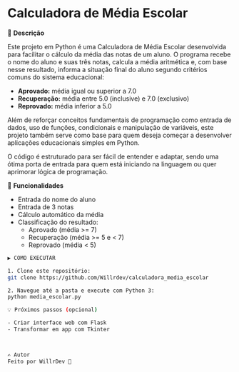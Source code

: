 # Calculadora de Média Escolar

📝 **Descrição**

Este projeto em Python é uma Calculadora de Média Escolar desenvolvida para facilitar o cálculo da média das notas de um aluno. O programa recebe o nome do aluno e suas três notas, calcula a média aritmética e, com base nesse resultado, informa a situação final do aluno segundo critérios comuns do sistema educacional:

- **Aprovado:** média igual ou superior a 7.0  
- **Recuperação:** média entre 5.0 (inclusive) e 7.0 (exclusivo)  
- **Reprovado:** média inferior a 5.0  

Além de reforçar conceitos fundamentais de programação como entrada de dados, uso de funções, condicionais e manipulação de variáveis, este projeto também serve como base para quem deseja começar a desenvolver aplicações educacionais simples em Python.

O código é estruturado para ser fácil de entender e adaptar, sendo uma ótima porta de entrada para quem está iniciando na linguagem ou quer aprimorar lógica de programação.

🚀 **Funcionalidades**

- Entrada do nome do aluno  
- Entrada de 3 notas  
- Cálculo automático da média  
- Classificação do resultado:  
  - Aprovado (média >= 7)  
  - Recuperação (média >= 5 e < 7)  
  - Reprovado (média < 5)  

```bash
▶️ COMO EXECUTAR

1. Clone este repositório:  
git clone https://github.com/Willrdev/calculadora_media_escolar

2. Navegue até a pasta e execute com Python 3:
python media_escolar.py

💡 Próximos passos (opcional)

- Criar interface web com Flask
- Transformar em app com Tkinter



✍️ Autor
Feito por WillrDev 🚀
